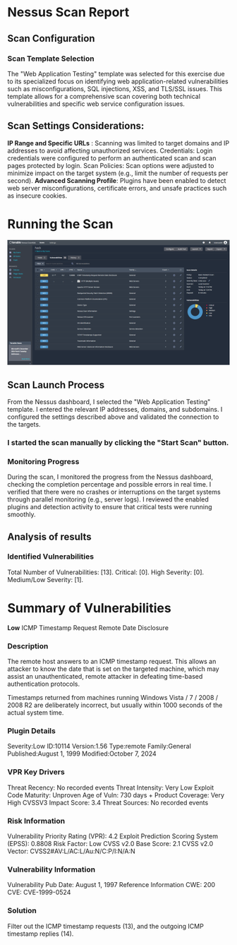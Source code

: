 # Nessus Scan Report
## Scan Configuration
### Scan Template Selection
The "Web Application Testing" template was selected for this exercise due to its specialized focus on identifying web application-related vulnerabilities such as misconfigurations, SQL injections, XSS, and TLS/SSL issues. This template allows for a comprehensive scan covering both technical vulnerabilities and specific web service configuration issues.

## Scan Settings Considerations:

**IP ​​Range and Specific URLs** : Scanning was limited to target domains and IP addresses to avoid affecting unauthorized services.
Credentials: Login credentials were configured to perform an authenticated scan and scan pages protected by login.
Scan Policies: Scan options were adjusted to minimize impact on the target system (e.g., limit the number of requests per second).
**Advanced Scanning Profile**: Plugins have been enabled to detect web server misconfigurations, certificate errors, and unsafe practices such as insecure cookies.

# Running the Scan
![Project Screenshot](https://github.com/toleman84/holbertonschool-cyber_security/blob/c83e7501ba0d95f3f62973e762b311eba57a59e2/Nessus/2.png)

## Scan Launch Process
From the Nessus dashboard, I selected the "Web Application Testing" template.
I entered the relevant IP addresses, domains, and subdomains.
I configured the settings described above and validated the connection to the targets.
### I started the scan manually by clicking the "Start Scan" button.
### Monitoring Progress
During the scan, I monitored the progress from the Nessus dashboard, checking the completion percentage and possible errors in real time.
I verified that there were no crashes or interruptions on the target systems through parallel monitoring (e.g., server logs).
I reviewed the enabled plugins and detection activity to ensure that critical tests were running smoothly.

## Analysis of results
### Identified Vulnerabilities
Total Number of Vulnerabilities:    [13].
Critical:                           [0].
High Severity:                      [0].
Medium/Low Severity:                [1].

# Summary of Vulnerabilities
**Low** ICMP Timestamp Request Remote Date Disclosure
### Description
The remote host answers to an ICMP timestamp request. This allows an attacker to know the date that is set on the targeted machine, which may assist an unauthenticated, remote attacker in defeating time-based authentication protocols.

Timestamps returned from machines running Windows Vista / 7 / 2008 / 2008 R2 are deliberately incorrect, but usually within 1000 seconds of the actual system time.

### Plugin Details
Severity:Low
ID:10114
Version:1.56
Type:remote
Family:General
Published:August 1, 1999
Modified:October 7, 2024

### VPR Key Drivers
Threat Recency: No recorded events
Threat Intensity: Very Low
Exploit Code Maturity: Unproven
Age of Vuln: 730 days +
Product Coverage: Very High
CVSSV3 Impact Score: 3.4
Threat Sources: No recorded events

### Risk Information
Vulnerability Priority Rating (VPR): 4.2
Exploit Prediction Scoring System (EPSS): 0.8808
Risk Factor: Low
CVSS v2.0 Base Score: 2.1
CVSS v2.0 Vector: CVSS2#AV:L/AC:L/Au:N/C:P/I:N/A:N

### Vulnerability Information
Vulnerability Pub Date: August 1, 1997
Reference Information
CWE:  200
CVE:  CVE-1999-0524

### Solution
Filter out the ICMP timestamp requests (13), and the outgoing ICMP timestamp replies (14).

